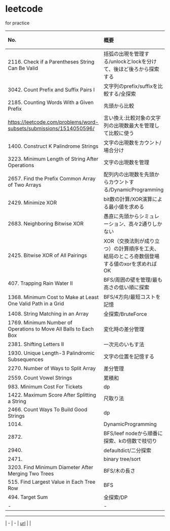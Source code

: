 # leetcode
for practice

| No. | 概要 | url | 備考 |
| :--- | :--- | :--- | :--- |
| 2116. Check if a Parentheses String Can Be Valid | 括弧の出現を管理する/unlockとlockを分けて、後ほど後ろから探索する | [url](https://leetcode.com/problems/check-if-a-parentheses-string-can-be-valid/description/) |  |
| 3042. Count Prefix and Suffix Pairs I | 文字列のprefix/suffixを比較する/全探索 | [url](https://leetcode.com/problems/count-prefix-and-suffix-pairs-i/description/) |  |
| 2185. Counting Words With a Given Prefix | 先頭から比較 | [url](https://leetcode.com/problems/counting-words-with-a-given-prefix/description/) |  |
| https://leetcode.com/problems/word-subsets/submissions/1514050596/ | 言い換え:比較対象の文字列の出現数最大を管理して比較に使う | [url](https://leetcode.com/problems/word-subsets/) |  |
| 1400. Construct K Palindrome Strings | 文字の出現数をカウント/場合分け | [url](https://leetcode.com/problems/construct-k-palindrome-strings/description/) |  |
| 3223. Minimum Length of String After Operations | 文字の出現数を管理 | [url](https://leetcode.com/problems/minimum-length-of-string-after-operations/description/) |  |
| 2657. Find the Prefix Common Array of Two Arrays | 配列内の出現数を先頭からカウントする/DynamicProgramming | [url](https://leetcode.com/problems/find-the-prefix-common-array-of-two-arrays/description/) |  |
| 2429. Minimize XOR | bit数の計算/XOR演算による最小値を求める | [url](https://leetcode.com/problems/minimize-xor/description/) |  |
| 2683. Neighboring Bitwise XOR | 愚直に先頭からシミュレーション、高々2通りしかない | [url](https://leetcode.com/problems/neighboring-bitwise-xor/description/) |  |
| 2425. Bitwise XOR of All Pairings | XOR（交換法則が成り立つ）の計算順序を工夫、結局のところ奇数個登場する値のxorを求めればOK | [url](https://leetcode.com/problems/bitwise-xor-of-all-pairings/) | - |
| 407. Trapping Rain Water II| BFS/周囲の壁を管理/最も高さの低い順に探索 | [url](https://leetcode.com/problems/trapping-rain-water-ii/description/) | - |
| 1368. Minimum Cost to Make at Least One Valid Path in a Grid | BFS/4方向/最短コストを記憶 | [url](https://leetcode.com/problems/minimum-cost-to-make-at-least-one-valid-path-in-a-grid/description/) | - |
| 1408. String Matching in an Array | 全探索/BruteForce | [url](https://leetcode.com/problems/string-matching-in-an-array/description/) |  |
| 1769. Minimum Number of Operations to Move All Balls to Each Box | 変化時の差分管理 | [url](https://leetcode.com/problems/minimum-number-of-operations-to-move-all-balls-to-each-box/submissions/1499105070/) |  |
| 2381. Shifting Letters II | 一次元のいもす法 | [url](https://leetcode.com/problems/shifting-letters-ii/description/) |  |
| 1930. Unique Length-3 Palindromic Subsequences | 文字の位置を記憶する | [url](https://leetcode.com/problems/unique-length-3-palindromic-subsequences/description/) |  |
| 2270. Number of Ways to Split Array | 差分管理 | [url](https://leetcode.com/problems/number-of-ways-to-split-array/description/) |  |      
| 2559. Count Vowel Strings | 累積和 | [url](https://leetcode.com/problems/count-vowel-strings-in-ranges/) |  |
| 983. Minimum Cost For Tickets | dp | [url](https://leetcode.com/problems/minimum-cost-for-tickets/description/) |  |
| 1422. Maximum Score After Splitting a String | 尺取り法 | [url](https://leetcode.com/problems/maximum-score-after-splitting-a-string/description/) |  |
| 2466. Count Ways To Build Good Strings | dp | [url](https://leetcode.com/problems/count-ways-to-build-good-strings/description/) |  |
| 1014. | DynamicProgramming | [url](https://leetcode.com/problems/best-sightseeing-pair/description/) |  |
| 2872. | BFS/leef nodeから順番に探索、kの倍数で枝切り | [url](https://leetcode.com/problems/maximum-number-of-k-divisible-components/submissions/1485796988/) |  |
| 2940. | defaultdict/二分探索 | [url](https://leetcode.com/problems/find-building-where-alice-and-bob-can-meet/) |  |
| 2471. | binary tree/sort | [url](https://leetcode.com/problems/minimum-number-of-operations-to-sort-a-binary-tree-by-level/submissions/1486092956/) |  |
| 3203. Find Minimum Diameter After Merging Two Trees | BFS/木の長さ | [url](https://leetcode.com/problems/find-minimum-diameter-after-merging-two-trees/description/) |  |
| 515. Find Largest Value in Each Tree Row | BFS | [url](https://leetcode.com/problems/find-largest-value-in-each-tree-row/description/) |  |
| 494. Target Sum | 全探索/DP | [url](https://leetcode.com/problems/target-sum/description/) |  |
| - | - | - | - |


---
| - | - | [url](-) |  |
